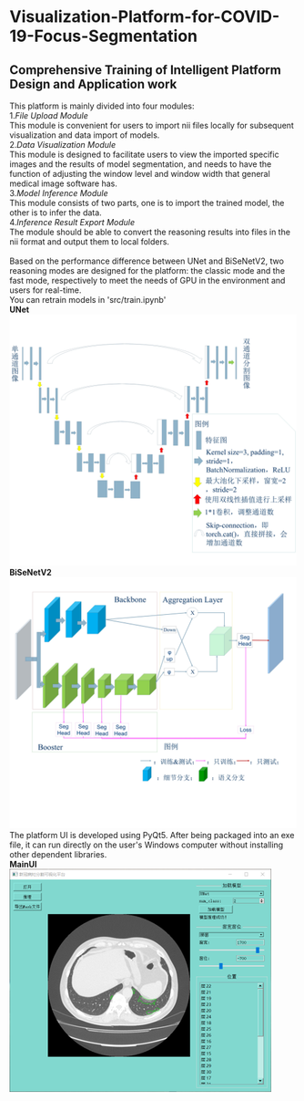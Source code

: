 # Visualization-Platform-for-COVID-19-Focus-Segmentation
## Comprehensive Training of Intelligent Platform Design and Application work
This platform is mainly divided into four modules:</br>
1.*File Upload Module*</br>
This module is convenient for users to import nii files locally for subsequent visualization and data import of models.</br>
2.*Data Visualization Module*</br>
This module is designed to facilitate users to view the imported specific images and the results of model segmentation, and needs to have the function of adjusting the window level and window width that general medical image software has.</br>
3.*Model Inference Module*</br>
This module consists of two parts, one is to import the trained model, the other is to infer the data.</br>
4.*Inference Result Export Module*</br>
The module should be able to convert the reasoning results into files in the nii format and output them to local folders.</br>
</br>
Based on the performance difference between UNet and BiSeNetV2, two reasoning modes are designed for the platform: the classic mode and the fast mode, respectively to meet the needs of GPU in the environment and users for real-time.</br>
You can retrain models in 'src/train.ipynb'</br>
**UNet**
![UNet](Poster/UNet.JPG)
**BiSeNetV2**
![BiSeNetV2](Poster/BiSeNetV2.JPG)
The platform UI is developed using PyQt5. After being packaged into an exe file, it can run directly on the user's Windows computer without installing other dependent libraries.</br>
**MainUI**</br>
![MainUI](Poster/MainUI.png)
